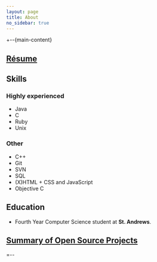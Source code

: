 ```yaml
---
layout: page
title: About
no_sidebar: true
---
```


<div id="results">
	
</div>

+--{main-content}

## [Résume](Bilal_Husasin-Resume.pdf "Bilal Syed Hussain's Résume") ##

## Skills ##

### Highly experienced ###

* Java
* C
* Ruby
* Unix

### Other ###
* C++
* Git 
* SVN
* SQL
* (X)HTML + CSS and JavaScript
* Objective C


## Education ##
* Fourth Year Computer Science student at **St. Andrews**. 

## [Summary of Open Source Projects](http://resume.github.com/?Bilalh "Summary of Open Source Projects") ##

=--

<div class="small quiet" id="indextank" style="display:none">
Search powered by IndexTank
</div>
